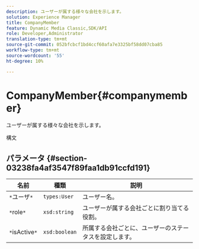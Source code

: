 ```yaml
---
description: ユーザーが属する様々な会社を示します。
solution: Experience Manager
title: CompanyMember
feature: Dynamic Media Classic,SDK/API
role: Developer,Administrator
translation-type: tm+mt
source-git-commit: 052bfcbcf1bd4ccf60afa7e3325bf58dd07cba85
workflow-type: tm+mt
source-wordcount: '55'
ht-degree: 10%

---
```



# CompanyMember{#companymember}

ユーザーが属する様々な会社を示します。

構文

## パラメータ {#section-03238fa4af3547f89faa1db91ccfd191}

| 名前 | 種類 | 説明 |
|---|---|---|
| `*`ユーザ`*` | `types:User` | ユーザー名。 |
| `*`role`*` | `xsd:string` | ユーザーが属する会社ごとに割り当てる役割。 |
| `*`isActive`*` | `xsd:boolean` | 所属する会社ごとに、ユーザーのステータスを設定します。 |

